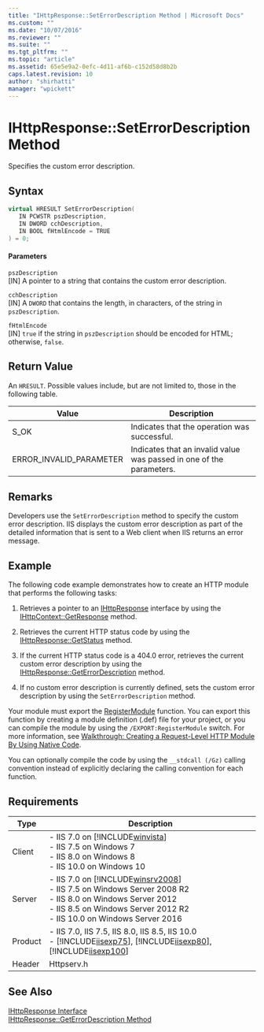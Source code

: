 ```yaml
---
title: "IHttpResponse::SetErrorDescription Method | Microsoft Docs"
ms.custom: ""
ms.date: "10/07/2016"
ms.reviewer: ""
ms.suite: ""
ms.tgt_pltfrm: ""
ms.topic: "article"
ms.assetid: 65e5e9a2-0efc-4d11-af6b-c152d58d8b2b
caps.latest.revision: 10
author: "shirhatti"
manager: "wpickett"
---
```

# IHttpResponse::SetErrorDescription Method
Specifies the custom error description.  
  
## Syntax  
  
```cpp  
virtual HRESULT SetErrorDescription(  
   IN PCWSTR pszDescription,  
   IN DWORD cchDescription,  
   IN BOOL fHtmlEncode = TRUE  
) = 0;  
```  
  
#### Parameters  
 `pszDescription`  
 [IN] A pointer to a string that contains the custom error description.  
  
 `cchDescription`  
 [IN] A `DWORD` that contains the length, in characters, of the string in `pszDescription`.  
  
 `fHtmlEncode`  
 [IN] `true` if the string in `pszDescription` should be encoded for HTML; otherwise, `false`.  
  
## Return Value  
 An `HRESULT`. Possible values include, but are not limited to, those in the following table.  
  
|Value|Description|  
|-----------|-----------------|  
|S_OK|Indicates that the operation was successful.|  
|ERROR_INVALID_PARAMETER|Indicates that an invalid value was passed in one of the parameters.|  
  
## Remarks  
 Developers use the `SetErrorDescription` method to specify the custom error description. IIS displays the custom error description as part of the detailed information that is sent to a Web client when IIS returns an error message.  
  
## Example  
 The following code example demonstrates how to create an HTTP module that performs the following tasks:  
  
1.  Retrieves a pointer to an [IHttpResponse](../../web-development-reference\webdev-native-api-reference/ihttpresponse-interface.md) interface by using the [IHttpContext::GetResponse](../../web-development-reference\webdev-native-api-reference/ihttpcontext-getresponse-method.md) method.  
  
2.  Retrieves the current HTTP status code by using the [IHttpResponse::GetStatus](../../web-development-reference\webdev-native-api-reference/ihttpresponse-getstatus-method.md) method.  
  
3.  If the current HTTP status code is a 404.0 error, retrieves the current custom error description by using the [IHttpResponse::GetErrorDescription](../../web-development-reference\webdev-native-api-reference/ihttpresponse-geterrordescription-method.md) method.  
  
4.  If no custom error description is currently defined, sets the custom error description by using the `SetErrorDescription` method.  
  
<!-- TODO: review snippet reference  [!CODE [IHttpResponseSetErrorDescription#1](IHttpResponseSetErrorDescription#1)]  -->  
  
 Your module must export the [RegisterModule](../../web-development-reference\webdev-native-api-reference/pfn-registermodule-function.md) function. You can export this function by creating a module definition (.def) file for your project, or you can compile the module by using the `/EXPORT:RegisterModule` switch. For more information, see [Walkthrough: Creating a Request-Level HTTP Module By Using Native Code](../../web-development-reference\native-code-development-overview\walkthrough-creating-a-request-level-http-module-by-using-native-code.md).  
  
 You can optionally compile the code by using the `__stdcall (/Gz)` calling convention instead of explicitly declaring the calling convention for each function.  
  
## Requirements  
  
|Type|Description|  
|----------|-----------------|  
|Client|-   IIS 7.0 on [!INCLUDE[winvista](../../wmi-provider/includes/winvista-md.md)]<br />-   IIS 7.5 on Windows 7<br />-   IIS 8.0 on Windows 8<br />-   IIS 10.0 on Windows 10|  
|Server|-   IIS 7.0 on [!INCLUDE[winsrv2008](../../wmi-provider/includes/winsrv2008-md.md)]<br />-   IIS 7.5 on Windows Server 2008 R2<br />-   IIS 8.0 on Windows Server 2012<br />-   IIS 8.5 on Windows Server 2012 R2<br />-   IIS 10.0 on Windows Server 2016|  
|Product|-   IIS 7.0, IIS 7.5, IIS 8.0, IIS 8.5, IIS 10.0<br />-   [!INCLUDE[iisexp75](../../web-development-reference/native-code-api-reference/includes/iisexp75-md.md)], [!INCLUDE[iisexp80](../../web-development-reference/native-code-api-reference/includes/iisexp80-md.md)], [!INCLUDE[iisexp100](../../web-development-reference/native-code-api-reference/includes/iisexp100-md.md)]|  
|Header|Httpserv.h|  
  
## See Also  
 [IHttpResponse Interface](../../web-development-reference\webdev-native-api-reference/ihttpresponse-interface.md)   
 [IHttpResponse::GetErrorDescription Method](../../web-development-reference\webdev-native-api-reference/ihttpresponse-geterrordescription-method.md)